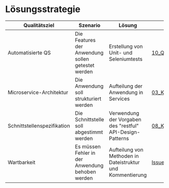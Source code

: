 # Lösungsstrategie
| Qualitätsziel               | Szenario                                          | Lösung                                                     | Details                                                                                                                                           |
| --------------------------- | ------------------------------------------------- | ---------------------------------------------------------- | ------------------------------------------------------------------------------------------------------------------------------------------------- |
| Automatisierte QS           | Die Features der Anwendung sollen getestet werden | Erstellung von Unit- und Seleniumtests                     | [10_Qualitätsszenarien](https://github.com/JulianGommlich/StatisticsCalculator/blob/main/docs/architecture_concept/10_Qualit%C3%A4tsszenarien.md) |
| Microservice-Architektur    | Die Anwendung soll strukturiert werden            | Aufteilung der Anwendung in Services                       | [03_Kontextabgrenzung](https://github.com/JulianGommlich/StatisticsCalculator/blob/main/docs/architecture_concept/03_Kontextabgrenzung.md)        |
| Schnittstellenspezifikation | Die Schnittstelle soll abgestimmt werden          | Verwendung der Vorgaben des "restful" API-Design-Patterns  | [08_Konzepte](https://github.com/JulianGommlich/StatisticsCalculator/blob/main/docs/architecture_concept/08_Konzepte.md)                          |
| Wartbarkeit                 | Es müssen Fehler in der Anwendung behoben werden  | Aufteilung von Methoden in Dateistruktur und Kommentierung | [Issue#27](https://github.com/JulianGommlich/StatisticsCalculator/issues/27)                                                                      |
